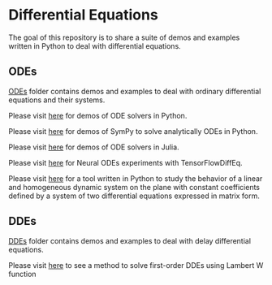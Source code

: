 # Differential Equations
The goal of this repository is to share a suite of demos and examples written in Python to deal with differential equations.

## ODEs
[ODEs](./ODEs) folder contains demos and examples to deal with ordinary differential equations and their systems.

Please visit [here](https://computationalmindset.com/en/neural-networks/ordinary-differential-equation-solvers.html) for demos of ODE solvers in Python.

Please visit [here](https://computationalmindset.com/en/mathematics/experiments-with-sympy-to-solve-odes-1st-order.html) for demos of SymPy to solve analytically ODEs in Python. 

Please visit [here](https://computationalmindset.com/en/neural-networks/experiments-with-neural-odes-in-julia.html) for demos of ODE solvers in Julia.

Please visit [here](https://computationalmindset.com/en/neural-networks/experiments-with-neural-odes-in-python-with-tensorflowdiffeq.html) for Neural ODEs experiments with TensorFlowDiffEq.

Please visit [here](https://computationalmindset.com/en/mathematics/analyzer-of-a-constant-coefficient-linear-and-homogeneous-dynamical-system-on-plane.html) for a tool written in Python to study the behavior of a linear and homogeneous dynamic system on the plane with constant coefficients defined by a system of two differential equations expressed in matrix form.

## DDEs

[DDEs](./DDEs) folder contains demos and examples to deal with delay differential equations.

Please visit [here](https://computationalmindset.com/en/mathematics/method-solving-first-order-dde-using-lambert-w-function.html) to see a method to solve first-order DDEs using Lambert W function 
